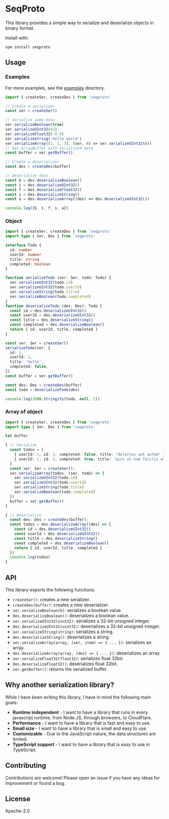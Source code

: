 # SeqProto

This library provides a simple way to serialize and deserialize objects in binary format.

Install with:

```npm install seqproto```

## Usage

### Examples

For more examples, see the [examples](https://github.com/oramasearch/seqproto/tree/main/examples) directory.

```typescript
import { createSer, createDes } from 'seqproto'

// Create a serializer
const ser = createSer()

// Serialize some data
ser.serializeBoolean(true)
ser.serializeUInt32(42)
ser.serializeFloat32(-0.5)
ser.serializeString('hello world')
ser.serializeArray([1, 2, 3], (ser, n) => ser.serializeUInt32(n))
// Get ArrayBuffer with serialized data
const buffer = ser.getBuffer()

// Create a deserializer
const des = createDes(buffer)

// Deserialize data
const b = des.deserializeBoolean()
const i = des.deserializeUInt32()
const f = des.deserializeFloat32()
const s = des.deserializeString()
const a = des.deserializeArray((des) => des.deserializeUInt32())

console.log({b, i, f, s, a})
```

### Object

```typescript
import { createSer, createDes } from 'seqproto'
import type { Ser, Des } from 'seqproto'

interface Todo {
  id: number
  userId: number
  title: string
  completed: boolean
}

function serializeTodo (ser: Ser, todo: Todo) {
  ser.serializeUInt32(todo.id)
  ser.serializeUInt32(todo.userId)
  ser.serializeString(todo.title)
  ser.serializeBoolean(todo.completed)
}
function deserializeTodo (des: Des): Todo {
  const id = des.deserializeUInt32()
  const userId = des.deserializeUInt32()
  const title = des.deserializeString()
  const completed = des.deserializeBoolean()
  return { id, userId, title, completed }
}

const ser: Ser = createSer()
serializeTodo(ser, {
  id: 1,
  userId: 1,
  title: 'hello',
  completed: false,
})
const buffer = ser.getBuffer()

const des: Des = createDes(buffer)
const todo = deserializeTodo(des)

console.log(JSON.stringify(todo, null, 2))
```

### Array of object

```typescript
import { createSer, createDes } from 'seqproto'
import type { Ser, Des } from 'seqproto'

let buffer

{ // Serialize
  const todos = [
    { userId: 1, id: 1, completed: false, title: "delectus aut autem" },
    { userId: 1, id: 2, completed: true, title: "quis ut nam facilis et officia qui" },
  ]
  const ser: Ser = createSer();
  ser.serializeArray(todos, (ser, todo) => {
    ser.serializeUInt32(todo.id)
    ser.serializeUInt32(todo.userId)
    ser.serializeString(todo.title)
    ser.serializeBoolean(todo.completed)
  })
  buffer = ser.getBuffer()
}

{ // Deserialize
  const des: Des = createDes(buffer);
  const todos = des.deserializeArray((des) => {
    const id = des.deserializeUInt32()
    const userId = des.deserializeUInt32()
    const title = des.deserializeString()
    const completed = des.deserializeBoolean()
    return { id, userId, title, completed }
  })
  console.log(todos)
}
```

## API

This library exports the following functions:

- `createSer()`: creates a new serializer.
- `createDes(buffer)`: creates a new deserializer.
- `ser.serializeBoolean(b)`: serializes a boolean value.
- `des.deserializeBoolean()`: deserializes a boolean value.
- `ser.serializeUInt32(uint32)`: serializes a 32-bit unsigned integer.
- `des.deserializeUInt32(uint32)`: deserializes a 32-bit unsigned integer.
- `ser.serializeString(string)`: serializes a string.
- `des.deserializeString()`: deserializes a string.
- `ser.serializeArray(array, (ser, item) => { ... })`: serializes an array.
- `des.deserializeArray(array, (des) => { ... })`: deserializes an array.
- `ser.serializeFloat32(float32)`: serializes float 32bit.
- `des.deserializeFloat32()`: deserializes float 32bit.
- `ser.getBuffer()`: returns the serialized buffer.

## Why another serialization library?

While I have been writing this library, I have in mind the following main goals:
- **Runtime independent** - I want to have a library that runs in every javascript runtime, from Node.JS, through browsers, to CloudFlare.
- **Performance** - I want to have a library that is fast and easy to use.
- **Small size** - I want to have a library that is small and easy to use.
- **Customizable** - Due to the JavaScript nature, the data structures are limited.
- **TypeScript support** - I want to have a library that is easy to use in TypeScript.

## Contributing

Contributions are welcome! Please open an issue if you have any ideas for improvement or found a bug.

## License

Apache-2.0
